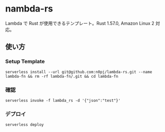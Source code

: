 # nambda-rs

Lambda で Rust が使用できるテンプレート。Rust 1.57.0, Amazon Linux 2 対応。

## 使い方

### Setup Template

```
serverless install --url git@github.com:n0pj/lambda-rs.git --name lambda-fn && rm -rf lambda-fn/.git && cd lambda-fn
```

### 確認

```
serverless invoke -f lambda_rs -d '{"json":"test"}'
```

### デプロイ

```
serverless deploy
```
